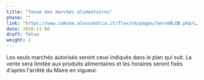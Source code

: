 ```yaml
---
title: "Tenue des marchés alimentaires"
phone: ""
link: "https://www.comune.alessandria.it/flex/cm/pages/ServeBLOB.php/L/IT/IDPagina/2724?fbclid=IwAR3rBZPpOLvIg5i_071YyIUatwK0EktkD8V9xdO-8Xm5uXi9dFlFMlpkMfY"
date: 2020-11-06
draft: false
weight: 1
---
```


Les seuls marchés autorisés seront ceux indiqués dans le plan qui suit. La vente sera limitée aux produits alimentaires et les horaires seront fixés d'après l'arrêté du Maire en vigueur.
